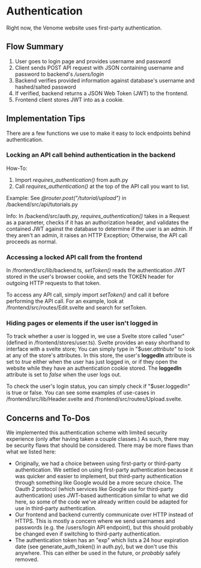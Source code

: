 ﻿# Authentication
Right now, the Venome website uses first-party authentication.

## Flow Summary
1. User goes to login page and provides username and password
2. Client sends POST API request with JSON containing username and password to backend's */users/login*
3. Backend verifies provided information against database's username and hashed/salted password
4. If verified, backend returns a JSON Web Token (JWT) to the frontend.
5. Frontend client stores JWT into as a cookie.

## Implementation Tips
There are a few functions we use to make it easy to lock endpoints behind authentication.

### Locking an API call behind authentication in the backend
How-To:
1. Import *requires_authentication()* from auth.py
2. Call *requires_authentication()* at the top of the API call you want to list.

Example:
See *@router.post("/tutorial/upload")* in /backend/src/api/tutorials.py

Info:
In /backend/src/auth.py, *requires_authentication()* takes in a Request as a parameter, checks if it has an authorization header, and validates the contained JWT against the database to determine if the user  is an admin. If they aren't an admin, it raises an HTTP Exception; Otherwise, the API call proceeds as normal.

### Accessing a locked API call from the frontend
In /frontend/src/lib/backend.ts, *setToken()* reads the authentication JWT stored in the user's browser cookie, and sets the TOKEN header for outgoing HTTP requests to that token.

To access any API call, simply import *setToken()* and call it before performing the API call. For an example, look at /frontend/src/routes/Edit.svelte and search for setToken.

### Hiding pages or elements if the user isn't logged in
To track whether a user is logged in, we use a Svelte store called "user" (defined in /frontend/stores/user.ts). Svelte provides an easy shorthand to interface with a svelte store; You can simply type in "$user.*attribute*" to look at any of the store's attributes. In this store, the user's **loggedIn** attribute is set to *true* either when the user has just logged in, or if they open the website while they have an authentication cookie stored. The **loggedIn** attribute is set to *false* when the user logs out.

To check the user's login status, you can simply check if "$user.loggedIn" is true or false. You can see some examples of use-cases in /frontend/src/lib/Header.svelte and /frontend/src/routes/Upload.svelte.

## Concerns and To-Dos
We implemented this authentication scheme with limited security experience (only after having taken a couple classes.) As such, there may be security flaws that should be considered. There may be more flaws than what we listed here:

* Originally, we had a choice between using first-party or third-party authentication. We settled on using first-party authentication because it was quicker and easier to implement, but third-party authentication through something like Google would be a more secure choice. The Oauth 2 protocol (which services like Google use for third-party authentication) uses JWT-based authentication similar to what we did here, so some of the code we've already written could be adapted for use in third-party authentication.
* Our frontend and backend currently communicate over HTTP instead of HTTPS. This is mostly a concern where we send usernames and passwords (e.g. the /users/login API endpoint), but this should probably be changed even if switching to third-party authentication.
* The authentication token has an "exp" which lists a 24 hour expiration date (see generate_auth_token() in auth.py), but we don't use this anywhere. This can either be used in the future, or *probably* safely removed.